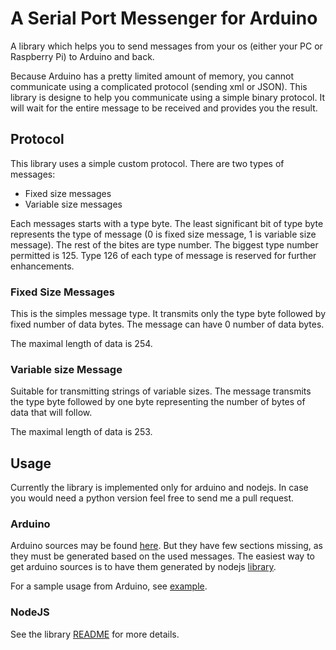 # A Serial Port Messenger for Arduino

A library which helps you to send messages from your os (either your PC or Raspberry Pi) to Arduino and back.

Because Arduino has a pretty limited amount of memory, you cannot communicate using a complicated protocol (sending xml or JSON). This library is designe to help you communicate using a simple binary protocol. It will wait for the entire message to be received and provides you the result.

## Protocol

This library uses a simple custom protocol. There are two types of messages:

 - Fixed size messages
 - Variable size messages

Each messages starts with a type byte. The least significant bit of type byte represents the type of message (0 is fixed size message, 1 is variable size message). The rest of
the bites are type number. The biggest type number permitted is 125. Type 126 of each type of message is reserved for further enhancements.

### Fixed Size Messages

This is the simples message type. It transmits only the type byte followed by fixed number of data bytes. The message can have 0 number of data bytes.

The maximal length of data is 254.

### Variable size Message

Suitable for transmitting strings of variable sizes. The message transmits the type byte followed by one byte representing the number of bytes of data that will follow.

The maximal length of data is 253.

## Usage

Currently the library is implemented only for arduino and nodejs. In case you would need a python version feel free to send me a pull request.

### Arduino

Arduino sources may be found [here](src/arduino). But they have few sections missing, as they must be generated based on the used messages. The easiest way
to get arduino sources is to have them generated by nodejs [library](src/js/README.md).

For a sample usage from Arduino, see [example](src/arduino/main.ino).

### NodeJS

See the library [README](src/js/README.md) for more details.
